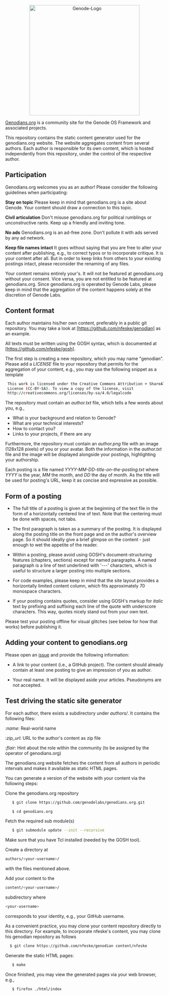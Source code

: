 <p align="center">
<img alt="Genode-Logo" width="350" src="https://genodians.org/site_title.png">
</p>

[Genodians.org](https://genodians.org) is a community site for the Genode OS 
Framework and associated projects.

This repository contains the static content generator used for the
genodians.org website. The website aggregates content from several authors.
Each author is responsible for its own content, which is hosted independently
from this repository, under the control of the respective author.


## Participation

Genodians.org welcomes you as an author! Please consider the following
guidelines when participating:

**Stay on topic** Please keep in mind that genodians.org is a site about
  Genode. Your content should draw a connection to this topic.

**Civil articulation** Don't misuse genodians.org for political rumblings or
  unconstructive rants. Keep up a friendly and inviting tone.

**No ads** Genodians.org is an ad-free zone. Don't pollute it with ads served
  by any ad network.

**Keep file names intact** It goes without saying that you are free to alter
  your content after publishing, e.g., to correct typos or to incorporate
  critique. It is your content after all. But in order to keep links from
  others to your existing postings intact, please reconsider the renaming of
  any files.

Your content remains entirely your's. It will not be featured at genodians.org
without your consent. Vice versa, you are not entitled to be featured at
genodians.org. Since genodians.org is operated by Genode Labs, please keep in
mind that the aggregation of the content happens solely at the discretion of
Genode Labs.


## Content format

Each author maintains his/her own content, preferably in a public git
repository. You may take a look at [https://github.com/nfeske/genodian]
as an example.

All texts must be written using the GOSH syntax, which is documented at
[https://github.com/nfeske/gosh].

The first step is creating a new repository, which you may name "genodian".
Please add a _LICENSE_ file to your repository that permits for the
aggregation of your content, e.g., you may use the following snippet as a
template

```sh
 This work is licensed under the Creative Commons Attribution + ShareAlike
 License (CC-BY-SA). To view a copy of the license, visit
 http://creativecommons.org/licenses/by-sa/4.0/legalcode
```

The repository must contain an _author.txt_ file, which tells a few words
about you, e.g.,

- What is your background and relation to Genode?
- What are your technical interests?
- How to contact you?
- Links to your projects, if there are any

Furthermore, the repository must contain an _author.png_ file with an image
(128x128 pixels) of you or your avatar. Both the information in the
_author.txt_ file and the image will be displayed alongside your postings,
highlighting your authorship.

Each posting is a file named _YYYY-MM-DD-title-on-the-posting.txt_ where
_YYYY_ is the year, _MM_ the month, and _DD_ the day of month. As the title
will be used for posting's URL, keep it as concise and expressive as possible.


## Form of a posting

- The full title of a posting is given at the beginning of the text file in
  the form of a horizontally centered line of text. Note that the centering
  must be done with spaces, not tabs.

- The first paragraph is taken as a summary of the posting. It is displayed
  along the posting title on the front page and on the author's overview page.
  So it should ideally give a brief glimpse on the content - just enough to
  wet the appetite of the reader.

- Within a posting, please avoid using GOSH's document-structuring features
  (chapters, sections) except for named paragraphs. A named paragraph is a
  line of text underlined with '---' characters, which is useful to structure
  a larger posting into multiple sections.

- For code examples, please keep in mind that the site layout provides a
  horizontally limited content column, which fits approximately 70 monospace
  characters.

- If your posting contains quotes, consider using GOSH's markup for _italic_
  text by prefixing and suffixing each line of the quote with underscore
  characters. This way, quotes nicely stand out from your own text.

Please test your posting offline for visual glitches (see below for how that
works) before publishing it.


## Adding your content to genodians.org

Please open an [issue](https://github.com/genodelabs/genodians.org) and
provide the following information:

- A link to your content (i.e., a GitHub project). The content should already
  contain at least one posting to give an impression of you as author.

- Your real name. It will be displayed aside your articles. Pseudonyms are not
  accepted.


## Test driving the static site generator

For each author, there exists a subdirectory under _authors/_. It contains the
following files:

:_name_: Real-world name

:_zip_url_: URL to the author's content as zip file

:_flair_: Hint about the role within the community (to be assigned by the
  operator of genodians.org)

The genodians.org website fetches the content from all authors in periodic
intervals and makes it available as static HTML pages.

You can generate a version of the website with your content via the following
steps:

 Clone the genodians.org repository

```sh
   $ git clone https://github.com/genodelabs/genodians.org.git

   $ cd genodians.org
```


 Fetch the required sub module(s)

```sh
   $ git submodule update --init --recursive
```
 Make sure that you have Tcl installed (needed by the GOSH tool).

 Create a directory at 

```sh
authors/<your-username>/
```
with the files mentioned above.

Add your content to the 

```sh
content/<your-username>/ 
```
subdirectory where

```sh
<your-username>
``` 
corresponds to your identity, e.g., your GitHub username.

  As a convenient practice, you may clone your content repository directly to
  this directory. For example, to incorporate nfeske's content, you may clone
  his genodian repository as follows

```sh
  $ git clone https://github.com/nfeske/genodian content/nfeske
```
 Generate the static HTML pages:

```sh
   $ make
```

 Once finished, you may view the generated pages via your web browser, e.g.,

```sh
   $ firefox ./html/index
```
